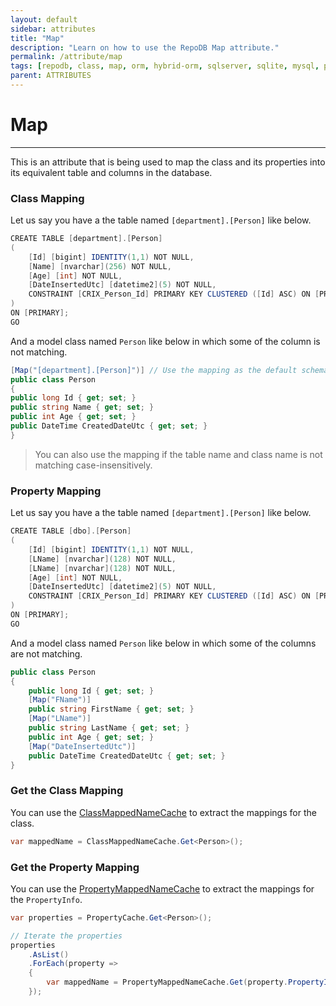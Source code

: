 ```yaml
---
layout: default
sidebar: attributes
title: "Map"
description: "Learn on how to use the RepoDB Map attribute."
permalink: /attribute/map
tags: [repodb, class, map, orm, hybrid-orm, sqlserver, sqlite, mysql, postgresql]
parent: ATTRIBUTES
---
```


# Map

---

This is an attribute that is being used to map the class and its properties into its equivalent table and columns in the database.

### Class Mapping

Let us say you have a the table named `[department].[Person]` like below.

```csharp
CREATE TABLE [department].[Person]
(
    [Id] [bigint] IDENTITY(1,1) NOT NULL,
    [Name] [nvarchar](256) NOT NULL,
    [Age] [int] NOT NULL,
    [DateInsertedUtc] [datetime2](5) NOT NULL,
    CONSTRAINT [CRIX_Person_Id] PRIMARY KEY CLUSTERED ([Id] ASC) ON [PRIMARY]
)
ON [PRIMARY];
GO
```

And a model class named `Person` like below in which some of the column is not matching.

```csharp
[Map("[department].[Person]")] // Use the mapping as the default schema is [dbo]
public class Person
{
public long Id { get; set; }
public string Name { get; set; }
public int Age { get; set; }
public DateTime CreatedDateUtc { get; set; }
}
```

> You can also use the mapping if the table name and class name is not matching case-insensitively.

### Property Mapping

Let us say you have a the table named `[department].[Person]` like below.

```csharp
CREATE TABLE [dbo].[Person]
(
    [Id] [bigint] IDENTITY(1,1) NOT NULL,
    [LName] [nvarchar](128) NOT NULL,
    [LName] [nvarchar](128) NOT NULL,
    [Age] [int] NOT NULL,
    [DateInsertedUtc] [datetime2](5) NOT NULL,
    CONSTRAINT [CRIX_Person_Id] PRIMARY KEY CLUSTERED ([Id] ASC) ON [PRIMARY]
)
ON [PRIMARY];
GO
```

And a model class named `Person` like below in which some of the columns are not matching.

```csharp
public class Person
{
    public long Id { get; set; }
    [Map("FName")]
    public string FirstName { get; set; }
    [Map("LName")]
    public string LastName { get; set; }
    public int Age { get; set; }
    [Map("DateInsertedUtc")]
    public DateTime CreatedDateUtc { get; set; }
}
```

### Get the Class Mapping

You can use the [ClassMappedNameCache](/cacher/classmappednamecache) to extract the mappings for the class.

```csharp
var mappedName = ClassMappedNameCache.Get<Person>();
```

### Get the Property Mapping

You can use the [PropertyMappedNameCache](/cacher/propertymappednamecache) to extract the mappings for the `PropertyInfo`.

```csharp
var properties = PropertyCache.Get<Person>();

// Iterate the properties
properties
    .AsList()
    .ForEach(property =>
    {
        var mappedName = PropertyMappedNameCache.Get(property.PropertyInfo);
    });
```







